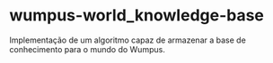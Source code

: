 # wumpus-world_knowledge-base
Implementação de um algoritmo capaz de armazenar a base de conhecimento para o mundo do Wumpus.
